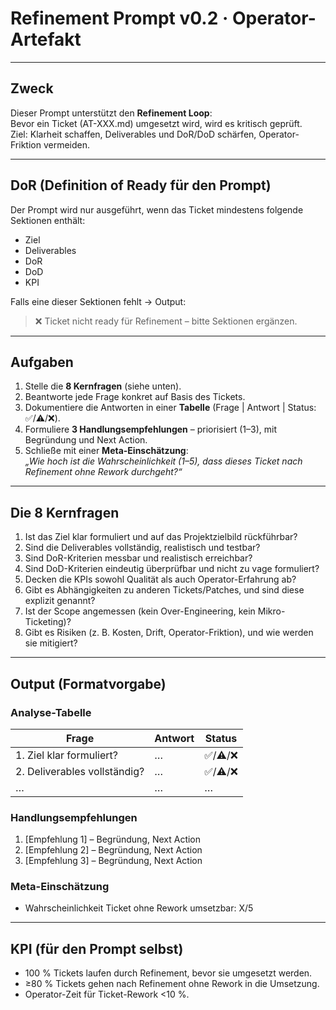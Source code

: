 # Refinement Prompt v0.2 · Operator-Artefakt

---

## Zweck
Dieser Prompt unterstützt den **Refinement Loop**:  
Bevor ein Ticket (AT-XXX.md) umgesetzt wird, wird es kritisch geprüft.  
Ziel: Klarheit schaffen, Deliverables und DoR/DoD schärfen, Operator-Friktion vermeiden.

---

## DoR (Definition of Ready für den Prompt)
Der Prompt wird nur ausgeführt, wenn das Ticket mindestens folgende Sektionen enthält:
- Ziel
- Deliverables
- DoR
- DoD
- KPI

Falls eine dieser Sektionen fehlt → Output:  
> ❌ Ticket nicht ready für Refinement – bitte Sektionen ergänzen.

---

## Aufgaben
1. Stelle die **8 Kernfragen** (siehe unten).  
2. Beantworte jede Frage konkret auf Basis des Tickets.  
3. Dokumentiere die Antworten in einer **Tabelle** (Frage | Antwort | Status: ✅/⚠️/❌).  
4. Formuliere **3 Handlungsempfehlungen** – priorisiert (1–3), mit Begründung und Next Action.  
5. Schließe mit einer **Meta-Einschätzung**:  
   *„Wie hoch ist die Wahrscheinlichkeit (1–5), dass dieses Ticket nach Refinement ohne Rework durchgeht?“*

---

## Die 8 Kernfragen
1. Ist das Ziel klar formuliert und auf das Projektzielbild rückführbar?  
2. Sind die Deliverables vollständig, realistisch und testbar?  
3. Sind DoR-Kriterien messbar und realistisch erreichbar?  
4. Sind DoD-Kriterien eindeutig überprüfbar und nicht zu vage formuliert?  
5. Decken die KPIs sowohl Qualität als auch Operator-Erfahrung ab?  
6. Gibt es Abhängigkeiten zu anderen Tickets/Patches, und sind diese explizit genannt?  
7. Ist der Scope angemessen (kein Over-Engineering, kein Mikro-Ticketing)?  
8. Gibt es Risiken (z. B. Kosten, Drift, Operator-Friktion), und wie werden sie mitigiert?  

---

## Output (Formatvorgabe)

### Analyse-Tabelle
| Frage | Antwort | Status |
|-------|---------|--------|
| 1. Ziel klar formuliert? | … | ✅/⚠️/❌ |
| 2. Deliverables vollständig? | … | ✅/⚠️/❌ |
| … | … | … |

### Handlungsempfehlungen
1. [Empfehlung 1] – Begründung, Next Action  
2. [Empfehlung 2] – Begründung, Next Action  
3. [Empfehlung 3] – Begründung, Next Action  

### Meta-Einschätzung
- Wahrscheinlichkeit Ticket ohne Rework umsetzbar: X/5  

---

## KPI (für den Prompt selbst)
- 100 % Tickets laufen durch Refinement, bevor sie umgesetzt werden.  
- ≥80 % Tickets gehen nach Refinement ohne Rework in die Umsetzung.  
- Operator-Zeit für Ticket-Rework <10 %.  
